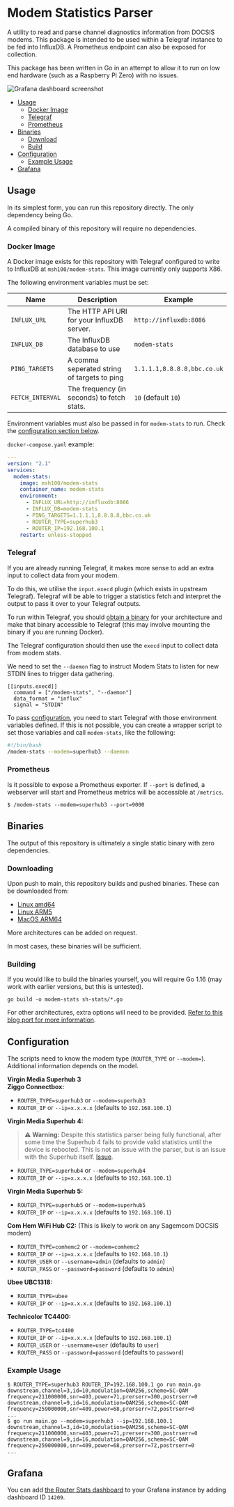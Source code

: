 # Modem Statistics Parser

A utility to read and parse channel diagnostics information from DOCSIS modems.
This package is intended to be used within a Telegraf instance to be fed into
InfluxDB.
A Prometheus endpoint can also be exposed for collection.

This package has been written in Go in an attempt to allow it to run on low end
hardware (such as a Raspberry Pi Zero) with no issues.

![Grafana dashboard screenshot](https://user-images.githubusercontent.com/4477262/114266746-cd910980-99ef-11eb-8a5e-f4f719897719.JPG)


 * [Usage](#Usage)
   * [Docker Image](#Docker-Image)
   * [Telegraf](#Telegraf)
   * [Prometheus](#Prometheus)
 * [Binaries](#Binaries)
   * [Download](#Downloading)
   * [Build](#Building)
 * [Configuration](#Configuration)
   * [Example Usage](#Example-Usage)
 * [Grafana](#Grafana)


## Usage

In its simplest form, you can run this repository directly.
The only dependency being Go.

A compiled binary of this repository will require no dependencies.


### Docker Image

A Docker image exists for this repository with Telegraf configured to write to
InfluxDB at `msh100/modem-stats`.
This image currently only supports X86.

The following environment variables must be set:

Name             | Description                                 | Example
-----------------|---------------------------------------------|---------------------
`INFLUX_URL`     | The HTTP API URI for your InfluxDB server.  | `http://influxdb:8086`
`INFLUX_DB`      | The InfluxDB database to use                | `modem-stats`
`PING_TARGETS`   | A comma seperated string of targets to ping | `1.1.1.1,8.8.8.8,bbc.co.uk`
`FETCH_INTERVAL` | The frequency (in seconds) to fetch stats.  | `10` (default `10`)

Environment variables must also be passed in for `modem-stats` to run.
Check the [configuration section below](#Configuration).

`docker-compose.yaml` example:
```yaml
---
version: "2.1"
services:
  modem-stats:
    image: msh100/modem-stats
    container_name: modem-stats
    environment:
      - INFLUX_URL=http://influxdb:8086
      - INFLUX_DB=modem-stats
      - PING_TARGETS=1.1.1.1,8.8.8.8,bbc.co.uk
      - ROUTER_TYPE=superhub3
      - ROUTER_IP=192.168.100.1
    restart: unless-stopped
```


### Telegraf

If you are already running Telegraf, it makes more sense to add an extra input
to collect data from your modem.

To do this, we utilise the `input.execd` plugin (which exists in upstream
Telegraf).
Telegraf will be able to trigger a statistics fetch and interpret the output to
pass it over to your Telegraf outputs.

To run within Telegraf, you should [obtain a binary](#Downloading) for your
architecture and make that binary accessible to Telegraf (this may involve
mounting the binary if you are running Docker).

The Telegraf configuration should then use the `execd` input to collect data
from modem stats.

We need to set the `--daemon` flag to instruct Modem Stats to listen for new
STDIN lines to trigger data gathering.

```
[[inputs.execd]]
  command = ["/modem-stats", "--daemon"]
  data_format = "influx"
  signal = "STDIN"
```

To pass [configuration](#Configuration), you need to start Telegraf with those
environment variables defined.
If this is not possible, you can create a wrapper script to set those variables
and call `modem-stats`, like the following:

```bash
#!/bin/bash
/modem-stats --modem=superhub3 --daemon
```


### Prometheus

Is it possible to expose a Prometheus exporter.
If `--port` is defined, a webserver will start and Prometheus metrics will be
accessible at `/metrics`.

```
$ /modem-stats --modem=superhub3 --port=9000
```


## Binaries

The output of this repository is ultimately a single static binary with zero
dependencies.


### Downloading

Upon push to main, this repository builds and pushed binaries.
These can be downloaded from:

 * [Linux amd64](https://b2.msh100.uk/file/modem-stats/modem-stats.x86)
 * [Linux ARM5](https://b2.msh100.uk/file/modem-stats/modem-stats.arm5)
 * [MacOS ARM64](https://b2.msh100.uk/file/modem-stats/modem-stats.macos-arm64)

More architectures can be added on request.

In most cases, these binaries will be sufficient.


### Building

If you would like to build the binaries yourself, you will require Go 1.16 (may
work with earlier versions, but this is untested).

```
go build -o modem-stats sh-stats/*.go
```

For other architectures, extra options will need to be provided.
[Refer to this blog port for more information](https://www.digitalocean.com/community/tutorials/how-to-build-go-executables-for-multiple-platforms-on-ubuntu-16-04).


## Configuration

The scripts need to know the modem type (`ROUTER_TYPE` or `--modem=`).
Additional information depends on the model.

**Virgin Media Superhub 3<br/>
Ziggo Connectbox:**
 * `ROUTER_TYPE=superhub3` or `--modem=superhub3`
 * `ROUTER_IP` or `--ip=x.x.x.x` (defaults to `192.168.100.1`)

**Virgin Media Superhub 4:**
> **:warning: Warning:** Despite this statistics parser being fully functional, after some time the Superhub 4 fails to provide valid statistics until the device is rebooted. This is not an issue with the parser, but is an issue with the Superhub itself. [Issue](https://github.com/msh100/modem-stats/issues/2).
 * `ROUTER_TYPE=superhub4` or `--modem=superhub4`
 * `ROUTER_IP` or `--ip=x.x.x.x` (defaults to `192.168.100.1`)

**Virgin Media Superhub 5:**
 * `ROUTER_TYPE=superhub5` or `--modem=superhub5`
 * `ROUTER_IP` or `--ip=x.x.x.x` (defaults to `192.168.100.1`)

**Com Hem WiFi Hub C2:**
(This is likely to work on any Sagemcom DOCSIS modem)
 * `ROUTER_TYPE=comhemc2` or `--modem=comhemc2`
 * `ROUTER_IP` or `--ip=x.x.x.x` (defaults to `192.168.10.1`)
 * `ROUTER_USER` or `--username=admin` (defaults to `admin`)
 * `ROUTER_PASS` or `--password=password` (defaults to `admin`)

**Ubee UBC1318:**
 * `ROUTER_TYPE=ubee`
 * `ROUTER_IP` or `--ip=x.x.x.x` (defaults to `192.168.100.1`)

**Technicolor TC4400:**
 * `ROUTER_TYPE=tc4400`
 * `ROUTER_IP` or `--ip=x.x.x.x` (defaults to `192.168.100.1`)
 * `ROUTER_USER` or `--username=user` (defaults to `user`)
 * `ROUTER_PASS` or `--password=password` (defaults to `password`)


### Example Usage

```
$ ROUTER_TYPE=superhub3 ROUTER_IP=192.168.100.1 go run main.go
downstream,channel=3,id=10,modulation=QAM256,scheme=SC-QAM frequency=211000000,snr=403,power=71,prerserr=300,postrserr=0
downstream,channel=9,id=16,modulation=QAM256,scheme=SC-QAM frequency=259000000,snr=409,power=68,prerserr=72,postrserr=0
...
$ go run main.go --modem=superhub3 --ip=192.168.100.1
downstream,channel=3,id=10,modulation=QAM256,scheme=SC-QAM frequency=211000000,snr=403,power=71,prerserr=300,postrserr=0
downstream,channel=9,id=16,modulation=QAM256,scheme=SC-QAM frequency=259000000,snr=409,power=68,prerserr=72,postrserr=0
...
```


## Grafana

You can add [the Router Stats dashboard](https://grafana.com/grafana/dashboards/14209)
to your Grafana instance by adding dashboard ID `14209`.
